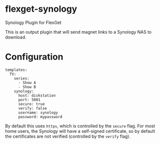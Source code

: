 # flexget-synology
Synology Plugin for FlexGet

This is an output plugin that will send magnet links to a Synology NAS to download.

# Configuration

```
templates:
  TV:
    series:
      - Show A
      - Show B
    synology:
      host: diskstation
      port: 5001
      secure: true
      verify: false
      username: synology
      password: mypassword
```

By default this uses `https`, which is controlled by the `secure` flag. For most home users, the Synology will have a self-signed certificate, so by default the certificates are not verified (controlled by the `verify` flag).


